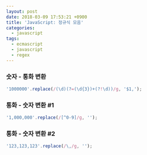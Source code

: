 ```yaml
---
layout: post
date: 2018-03-09 17:53:21 +0900
title: 'JavaScript: 정규식 모음'
categories:
  - javascript
tags:
  - ecmascript
  - javascript
  - regex
---
```


### 숫자 - 통화 변환
```js
'1000000'.replace(/(\d)(?=(\d{3})+(?!\d))/g, '$1,');
```

### 통화 - 숫자 변환 #1
```js
'1,000,000'.replace(/[^0-9]/g, '');
```

### 통화 - 숫자 변환 #2
```js
'123,123,123'.replace(/\,/g, '');
```
